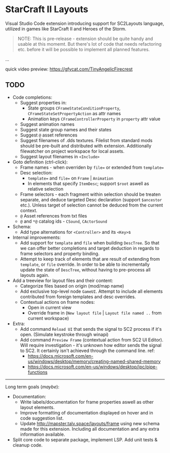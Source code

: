 # StarCraft II Layouts

Visual Studio Code extension introducing support for SC2Layouts language, utilized in games like StarCraft II and Heroes of the Storm.

> NOTE: This is pre-release - extension should be quite handy and usable at this momemt. But there's lot of code that needs refactoring etc. before it will be possible to implement all planned features.

...

quick video preview: https://gfycat.com/TinyAngelicFirecrest

## TODO

* Code completions:
  * Suggest properties in:
    * State groups `CFrameStateConditionProperty`, `CFrameStateSetPropertyAction` as attr names
    * Animation keys `CFrameControllerProperty` in `property` attr value
  * Suggest animation names
  * Suggest state group names and their states
  * Suggest `@` asset references
  * Suggest filenames of .dds textures. Filelist from standard mods should be pre-built and distributed with extension. Additionally filewatcher on project workspace for local assets.
  * Suggest layout filenames in `<Include>`
* Goto definition (ctrl-click):
  * Frame names - when overriden by `file=` or extended from `template=`
  * Desc selection:
    * `template=` and `file=` on `Frame` | `Animation`
    * In elements that specify `ItemDesc`; support `$root` aswell as relative selection
  * Frame selectors - each fragment within selection should be treaten separate, and deduce targeted Desc declaration (support `$ancestor` etc.). Unless target of selection cannot be deduced from the current context.
  * `@` Asset references from txt files
  * `@` and `*@` catalog ids - `CSound`, `CActorSound`
* Schema:
  * Add type alternations for `<Controller>` and its `<Key>`s
* Internal improvements:
  * Add support for `template` and `file` when building `DescTree`. So that we can offer better completions and target deduction in regards to frame selectors and property binding.
  * Attempt to keep track of elements that are result of extending from `template`, or `file` override. In order to be able to incrementally update the state of `DescTree`, without having to pre-process all layouts again.
* Add a treeview for layout files and their content:
  * Categorize files based on origin (mod/map name)
  * Add exclusive top-level node `GameUI`. Attempt to include all elements contributed from foreign templates and desc overrides.
  * Contextual actions on frame nodes:
    * Open in current view
    * Override frame in (`New layout file` | `Layout file named ..` from current workspace)
* Extra:
  * Add command `Reload UI` that sends the signal to SC2 process if it's open. (Simulate keystroke through winapi)
  * Add command `Preview Frame` (contextual action from SC2 UI Editor). Will require investigation - it's unknown how editor sends the signal to SC2. It certainly isn't achieved through the command line. ref:
    * https://docs.microsoft.com/en-us/windows/desktop/memory/creating-named-shared-memory
    * https://docs.microsoft.com/en-us/windows/desktop/ipc/pipe-functions

---

Long term goals (_maybe_):

* Documentation:
  * Write labels/documentation for frame properties aswell as other layout elements.
  * Improve formatting of documentation displayed on hover and in code suggestion list.
  * Update http://mapster.talv.space/layouts/frame using new schema made for this extension. Including all documentation and any extra information available.
* Split core code to separate package, implement LSP. Add unit tests & cleanup code.

